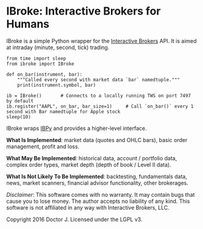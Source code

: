 # IBroke: Interactive Brokers for Humans

IBroke is a simple Python wrapper for the [Interactive Brokers](https://www.interactivebrokers.com/) API.
It is aimed at intraday (minute, second, tick) trading.

```
from time import sleep
from ibroke import IBroke

def on_bar(instrument, bar):
    """Called every second with market data `bar` namedtuple."""
    print(instrument.symbol, bar)

ib = IBroke()       # Connects to a locally running TWS on port 7497 by default
ib.register("AAPL", on_bar, bar_size=1)     # Call `on_bar()` every 1 second with Bar namedtuple for Apple stock
sleep(10)
```

IBroke wraps [IBPy](https://pypi.python.org/pypi/IbPy2) and provides a higher-level interface.

**What Is Implemented**: market data (quotes and OHLC bars), basic order management, profit and loss.

**What May Be Implemented**: historical data, account / portfolio data, complex order types, market depth (depth of book / Level II data).

**What Is Not Likely To Be Implemented**: backtesting, fundamentals data, news, market scanners, financial advisor functionality, other brokerages.

*Disclaimer*: This software comes with no warranty.  It may contain bugs that
cause you to lose money.  The author accepts no liability of any kind.  This
software is not affiliated in any way with Interactive Brokers, LLC.

Copyright 2016 Doctor J.  Licensed under the LGPL v3.